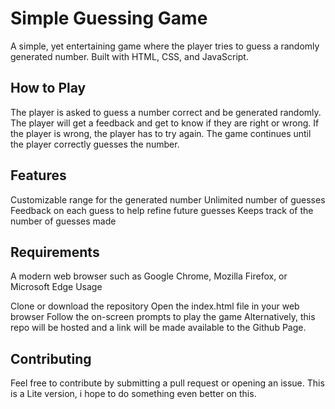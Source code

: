 # Simple Guessing Game

A simple, yet entertaining game where the player tries to guess a randomly generated number. Built with HTML, CSS, and JavaScript.

## How to Play

The player is asked to guess a number correct and be generated randomly.
The player will get a feedback and get to know if they are right or wrong.
If the player is wrong, the player has to try again.
The game continues until the player correctly guesses the number.

## Features

Customizable range for the generated number
Unlimited number of guesses
Feedback on each guess to help refine future guesses
Keeps track of the number of guesses made

## Requirements

A modern web browser such as Google Chrome, Mozilla Firefox, or Microsoft Edge
Usage

Clone or download the repository
Open the index.html file in your web browser
Follow the on-screen prompts to play the game
Alternatively, this repo will be hosted and a link will be made available to the Github Page.

## Contributing

Feel free to contribute by submitting a pull request or opening an issue. This is a Lite version, i hope to do something even better on this.
